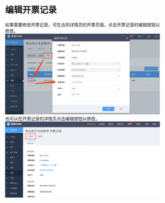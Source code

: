 # 编辑开票记录

如果需要修改开票记录，可在合同详情页的开票页面，点击开票记录的编辑按钮以修改。![](/assets/编辑开票记录01.png)也可以在开票记录的详情页点击编辑按钮以修改。![](/assets/编辑开票记录.png)

